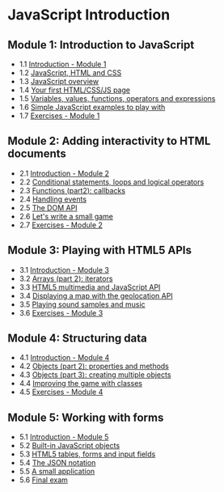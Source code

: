 # JavaScript Introduction

## Module 1: Introduction to JavaScript

+ 1.1 [Introduction - Module 1](01a-JSIntro.md)
+ 1.2 [JavaScript, HTML and CSS](01b-JSIntro.md)
+ 1.3 [JavaScript overview](01c-JSIntro.md)
+ 1.4 [Your first HTML/CSS/JS page](01d-JSIntro.md)
+ 1.5 [Variables, values, functions, operators and expressions](01e-JSIntro.md)
+ 1.6 [Simple JavaScript examples to play with](01f-JSIntro.md)
+ 1.7 [Exercises - Module 1](01g-JSIntro.md)


## Module 2: Adding interactivity to HTML documents

+ 2.1 [Introduction - Module 2](02a-Interact.md)
+ 2.2 [Conditional statements, loops and logical operators](02b-Interact.md)
+ 2.3 [Functions (part2): callbacks](02c-Interact.md)
+ 2.4 [Handling events](02d-Interact.md)
+ 2.5 [The DOM API](02e-Interact.md)
+ 2.6 [Let's write a small game](02f-Interact.md)
+ 2.7 [Exercises - Module 2](02g-Interact.md)


## Module 3: Playing with HTML5 APIs

+ 3.1 [Introduction - Module 3](03a-HTML5API.md)
+ 3.2 [Arrays (part 2): iterators](03b-HTML5API.md)
+ 3.3 [HTML5 multimedia and JavaScript API](03c-HTML5API.md)
+ 3.4 [Displaying a map with the geolocation API](03d-HTML5API.md)
+ 3.5 [Playing sound samples and music](03e-HTML5API.md)
+ 3.6 [Exercises - Module 3](03f-HTML5API.md)


## Module 4: Structuring data

+ 4.1 [Introduction - Module 4](04a-StructureData.md)
+ 4.2 [Objects (part 2): properties and methods](04b-StructureData.md)
+ 4.3 [Objects (part 3): creating multiple objects](04c-StructureData.md)
+ 4.4 [Improving the game with classes](04d-StructureData.md)
+ 4.5 [Exercises - Module 4](04e-StructureData.md)


## Module 5: Working with forms

+ 5.1 [Introduction - Module 5](05a-Forms.md)
+ 5.2 [Built-in JavaScript objects](05b-Forms.md)
+ 5.3 [HTML5 tables, forms and input fields](05c-Forms.md)
+ 5.4 [The JSON notation](05d-Forms.md)
+ 5.5 [A small application](05e-Forms.md)
+ 5.6 [Final exam](05f-Forms.md)

